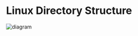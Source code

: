 # Linux Directory Structure

![diagram](https://media.licdn.com/dms/image/D4E22AQGxEJGWY0Oacw/feedshare-shrink_800/0/1691899654590?e=1695254400&v=beta&t=zQiv8H0xc0eSFU3d3ya-hEoo7BXtVvrIXZAP0tshdcw)
